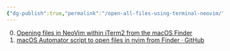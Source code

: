 ```yaml
---
{"dg-publish":true,"permalink":"/open-all-files-using-terminal-neovim/"}
---
```


0. [Opening files in NeoVim within iTerm2 from the macOS Finder](https://gregrs-uk.github.io/2018-11-01/open-files-neovim-iterm2-macos-finder/)
1. [macOS Automator script to open files in nvim from Finder · GitHub](https://gist.github.com/justinmk/2980a9d95cec12d6253bff3df314f3c4)